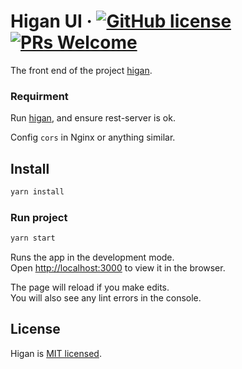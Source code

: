 # Higan UI &middot; [![GitHub license](https://img.shields.io/badge/license-MIT-blue.svg)](https://github.com/daoleno/higan/blob/master/LICENSE) [![PRs Welcome](https://img.shields.io/badge/PRs-welcome-brightgreen.svg)](https://github.com/daoleno/higan/pulls)

The front end of the project [higan](https://github.com/daoleno/higan).

### Requirment

Run [higan](https://github.com/daoleno/higan), and ensure rest-server is ok.

Config `cors` in Nginx or anything similar.

## Install

```sh
yarn install
```

### Run project

```sh
yarn start
```

Runs the app in the development mode.<br />
Open [http://localhost:3000](http://localhost:3000) to view it in the browser.

The page will reload if you make edits.<br />
You will also see any lint errors in the console.

## License

Higan is [MIT licensed](./LICENSE).

